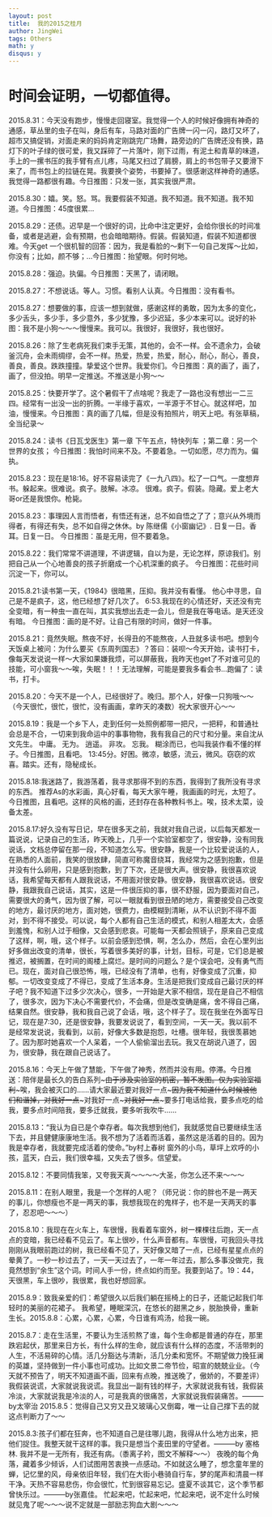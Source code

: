 ```yaml
---
layout: post
title:  我的2015之桂月
author: JingWei
tags: Others
math: y
disqus: y
---
```



时间会证明，一切都值得。
====================================
2015.8.31：今天没有跑步，慢慢走回寝室。我觉得一个人的时候好像拥有神奇的通感，草丛里的虫子在叫，身后有车，马路对面的广告牌一闪一闪，路灯又坏了，超市又搞促销，对面走来的妈妈肯定刚跳完广场舞，路旁边的广告牌还没有换，路灯下的叶子绿的很可爱，我又踩碎了一片落叶，刚下过雨，有泥土和青草的味道，手上的一摞书压的我手臂有点儿疼，马尾又扫过了肩膀，肩上的书包带子又要滑下来了，而书包上的拉链在晃。我要换个姿势，书要掉了。很感谢这样神奇的通感。我觉得一路都很有趣。今日推图：只发一张，其实我很严肃。

2015.8.30：嬉。笑。怒。骂。我要假装不知道。我不知道。我不知道。我不知道。今日推图：45度很累…

2015.8.29：还债。迟早是一个很好的词，比命中注定更好，会给你很长的时间准备，或者是逃避，会有预期，也会暗暗期待。假装。假装知道，假装不知道都很难。今天get 一个很机智的回答：因为，我是看脸的～剩下一句自己发挥～比如，你没有；比如，颜不够；…今日推图：抬望眼。何时何地。

2015.8.28：强迫。执偏。今日推图：天黑了，请闭眼。

2015.8.27：不想说话。等人。习惯。看别人认真。今日推图：没有看书。

2015.8.27：想要做的事，应该一想到就做，感谢这样的勇敢，因为太多的变化，多少舌头，多少手，多少意外，多少犹豫，多少迟延，多少本来可以。说好的补图：我不是小狗～～～慢慢来。我可以。我很好，我很好，我也很好。

2015.8.26：除了生老病死我们束手无策，其他的，会不一样。会不遗余力，会破釜沉舟，会未雨绸缪，会不一样。热爱，热爱，热爱，耐心，耐心，耐心，善良，善良，善良。跌跌撞撞。挚爱这个世界。我爱你们。今日推图：真的画了，画了，画了，但没拍。明早一定推送。不推送是小狗～～

2015.8.25：快要开学了。这个暑假干了点啥呢？我走了一路也没有想出一二三四。经常有一出没一出的折腾。一半缘于喜欢，一半源于不甘心。就这样吧，加油，慢慢来。今日推图：真的画了几幅，但是没有拍照片，明天上吧。有张草稿，全当纪录～

2015.8.24：读书《日瓦戈医生》第一章 下午五点，特快列车 ；第二章：另一个世界的女孩； 今日推图：我怕时间来不及。不要着急。一切如愿，尽力而为。偏执。

2015.8.23：现在是18:16。好不容易读完了《一九八四》。松了一口气。一度想弃书。躲起来。很难说。疯子。肢解。冰凉。
很难。疯子。假装。隐藏。爱上老大哥or还是我恨你。枪毙。

2015.8.23：事理因人言而悟者，有悟还有迷，总不如自悟之了了；意兴从外境而得者，有得还有失，总不如自得之休休。by 陈继儒《小窗幽记》. 日复一日。香耳。日复一日。 今日推图：虽是无用，但不要着急。

2015.8.22：我们常常不讲道理，不讲逻辑，自以为是，无论怎样，原谅我们。别把自己从一个心地善良的孩子折磨成一个心机深重的疯子。
今日推图：花些时间沉淀一下，你可以。

2015.8.21:读书第一天，《1984》很暗黑，压抑。我并没有看懂。
他心中寻思，自己是不是疯子，这，他已经想了好几次了。
6:53.我现在的心情还好，天还没有完全变暗，有一种虫一直在叫，其实我想出去走一会儿，但是我在等电话。是天还没有暗。
今日推图：画的是不好。让自己有限的时间，做好一件事。

2015.8.21：竟然失眠。熬夜不好，长得丑的不能熬夜，人丑就多读书吧。想到今天饭桌上被问：为什么要买《东周列国志》？答曰：装呗～今天开始，读书打卡，像每天发说说一样～大家如果嫌我烦，可以屏蔽我，我昨天也get了不对谁可见的技能，可小窗我～～唉，失眠！！！无法理解，可能是要我多看会书…跑偏了：读书，打卡。

2015.8.20：今天不是一个人，已经很好了。晚归。那个人，好像一只狗哦～～（今天很忙，很忙，很忙，没有画画，拿昨天的凑数）祝大家很开心～～

2015.8.19：我是一个乡下人，走到任何一处照例都带一把尺，一把秤，和普通社会总是不合，一切来到我命运中的事事物物，我有我自己的尺寸和分量。来自沈从文先生。
中庸。 无为。 逍遥。 非攻。 忘我。 糊涂而已，也叫我装作看不懂的样子。今日推图，且看吧。
13:45分。好困。微凉，敏感，流云，微风。窃窃的欢喜。踏实。还有，隐秘成长。

2015.8.18:我迷路了，我游荡着，我寻求那得不到的东西，我得到了我所没有寻求的东西。
推荐As的水彩画，真心好看，每天大家午睡，我画画的时光，太短了。今日推图，且看吧。这样的风格的画，还封存在各种教科书上。唉，技术太菜，设备太差。

2015.8.17:好久没有写日记，早在很多天之前，我就对我自己说，以后每天都发一篇说说，记录自己的生活，昨天晚上，几乎一个实验室都空了，很安静，没有同我说话，文档总停留在那一段，不知道怎么写。很安静，我是一个比较爱说话的人，在熟悉的人面前，我笑的很放肆，简直可称魔音绕耳，我经常为之感到抱歉，但是并没有什么卵用，只是感到抱歉，到了下次，还是很大声。很安静，我很喜欢说话，我希望每天都有人跟我说话，不用面对很安静。很安静，我很喜欢说话。很安静，我跟我自己说话，其实，这是一件很压抑的事，很不舒服，因为要面对自己，需要很大的勇气，因为很了解，可以一眼就看到很丑陋的地方，需要接受自己改变的地方，最讨厌的地方，面对她，很费力，由模糊到清晰，从不认识到不得不面对，到不得不接受。可以说，每个人都有自己生活的模式，和别人相差太大，会感到羞愧，和别人过于相像，又会感到悲哀。可能每一天都会照镜子，原来自己变成了这样，啊，哦，这个样子。以前会感到恐惧，啊，怎么办，然后，会在心里列出好多做出改变的清单，很长，写着很多美好的事，计划，目标，可是，它们总是被推迟，被搁置，在时间的阁楼上腐烂。是时间的问题么？是个误会吧，没有勇气而已。现在，面对自己很恐怖，哦，已经没有了清单，也有，好像变成了沉重，抑郁。一切改变变成了不得已，变成了生活本身。生活是把我们变成自己最讨厌的样子吧？我不知道下过多少次决心，很多，一开始是大家不相信，现在是自己不相信了，很多次，因为下决心不需要代价，不会痛，但是改变确是痛，舍不得自己痛，结果自然。很安静，我和我自己说了会话，哦，这个样子了。现在我坐在外面写日记，现在是7:30，还是很安静，我要发说说了，看到空间，一天一天。我以前不是经常发说说，我看到，以前，好像大多数是抱怨，吐槽。很年轻，我很羡慕她了。因为那时她喜欢一个人呆着，一个人偷偷溜出去玩。我又在胡说八道了，因为，很安静，我在跟自己说话了。

2015.8.16：今天上午做了慧能，下午做了神秀，然而并没有用。停滞。今日推送：陪伴是最长久的告白系列~~~由于涉及实验室的机密，暂不发图。仅为实验室福利~~~唉，我会被灭口的……请大家最近要对我好一点~~~因为我不知道什么时候被他们和谐掉，对我好一点~~~对我好一点~~~对我好一点~~~要多打电话给我，要多点吃的给我，要多点时间陪我，要多迁就我，要多听我吹牛……

2015.8.13：“我认为自已是个幸存者。每次我想到他们，我就感觉自已要继续生活下去，并且健健康康地生活。我不想为了活着而活着，虽然这是活着的目的。因为我是幸存者，我就要完成活着的使命。”by村上春树
窗外的小鸟，草坪上欢呼的小孩，蓝天，白云，我们很幸福，又失去了很多。信望爱。

2015.8.12：不要同情我笨，又夸我天真～～～～大圣，你怎么还不来～～～

2015.8.11：在别人眼里，我是一个怎样的人呢？（师兄说：你的胖也不是一两天的事儿，你想瘦也不是一两天的事，我想我现在的鬼样子，也不是一天两天的事了，忍忍吧～～～）

2015.8.10：我现在在火车上，车很慢，我看着车窗外，树一棵棵往后跑，天一点点的变暗，我已经看不见云了。车上很吵，什么声音都有。车很慢，可我回头寻找刚刚从我眼前跑过的树，我已经看不见了，天好像又暗了一点，已经有星星点点的晕黄了。一秒一秒过去了，一天一天过去了，一年一年过去，那么多事没做完，我竟然想到“余生”这个词。时间人手一份，终点如约而至。我要到站了。19：44，天很黑，车上很吵，我很累，我也好想回家。

2015.8.9：致我亲爱的们：希望很久以后我们躺在摇椅上的日子，还能记起我们年轻时的美丽的花裙子。
我希望，睡眠深沉，在悠长的甜黑之乡，脱胎换骨，重新生长。2015.8.8：心累，心累，心累，今日谁有鸡汤，给我一碗。

2015.8.7：走在生活里，不要认为生活煎熬了谁，每个生命都是普通的存在，那里跌宕起伏，那里来日方长，有什么样的生命，就应该有什么样的态度，不活带刺的人生，不活易碎的心情。活几分豁达与清新，活几分柔和宽怀。不期望做力挽狂澜的英雄，坚持做到一件小事也可成功。比如文景二帝节俭，昭宣的兢兢业业。（今天就不预告了，明天不知道画不画，回来有点晚，推送晚了，傲娇的，不要差评）
我假装说谎，大家就说我说谎。我显出一副有钱的样子，大家就说我有钱，我假装冷淡，大家就说我是冷淡的人，可是我真的很痛苦，大家就说我假装痛苦。———by太宰治 2015.8.5：觉得自己又穷又丑又玻璃心又倒霉，唯一让自己撑下去的就这点判断力了～～

2015.8.3:孩子们都在狂奔，也不知道自己是往哪儿跑，我得从什么地方出来，把他们捉住。我整天就干这样的事。我只是想当个麦田里的守望者。———by 塞格林. 我并不是一无所有，我还有病。（黍离子衿，图文不解释～～）
夜晚的每个角落，藏着多少倾诉，人们试图用苦衷换一点感动。不如就这么睡了，想念童年里的蝉，记忆里的风，母亲依旧年轻，我们在大街小巷骑自行车，梦的尾声和清晨一样干净。天热不容易悲伤，你会很忙，忙到很容易忘记。盛夏不谈其它，这个季节都曾快乐过。———by张嘉佳。 忙起来吧，忙起来吧，忙起来吧，说不定什么时候就见鬼了呢～～～说不定就是一部励志狗血大剧～～～